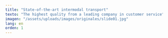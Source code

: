 ```yaml
---
title: "State-of-the-art intermodal transport"
texto: "The highest quality from a leading company in customer service"
imagen: "/assets/uploads/images/originales/slide01.jpg"
lang: en
orden: 1
---
```

